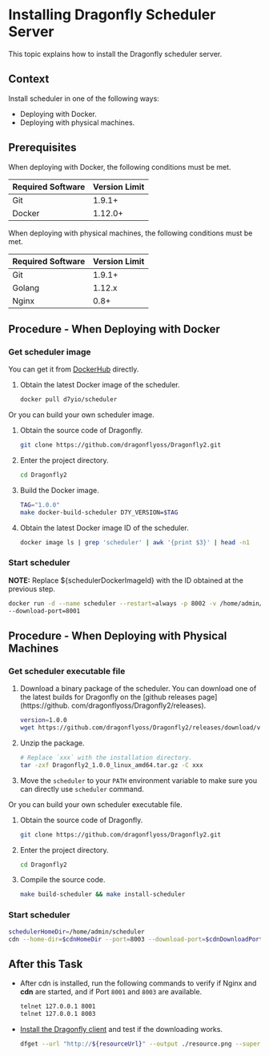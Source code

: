 # Installing Dragonfly Scheduler Server

This topic explains how to install the Dragonfly scheduler server.

## Context

Install scheduler in one of the following ways:

- Deploying with Docker.
- Deploying with physical machines.

## Prerequisites

When deploying with Docker, the following conditions must be met.

Required Software | Version Limit
---|---
Git|1.9.1+
Docker|1.12.0+

When deploying with physical machines, the following conditions must be met.

Required Software | Version Limit
---|---
Git|1.9.1+
Golang|1.12.x
Nginx|0.8+

## Procedure - When Deploying with Docker

### Get scheduler image

You can get it from [DockerHub](https://hub.docker.com/) directly.

1. Obtain the latest Docker image of the scheduler.

    ```sh
    docker pull d7yio/scheduler
    ```

Or you can build your own scheduler image.

1. Obtain the source code of Dragonfly.

    ```sh
    git clone https://github.com/dragonflyoss/Dragonfly2.git
    ```

2. Enter the project directory.

    ```sh
    cd Dragonfly2
    ```

3. Build the Docker image.

    ```sh
    TAG="1.0.0"
    make docker-build-scheduler D7Y_VERSION=$TAG
    ```

4. Obtain the latest Docker image ID of the scheduler.

    ```sh
    docker image ls | grep 'scheduler' | awk '{print $3}' | head -n1
    ```

### Start scheduler

**NOTE:** Replace ${schedulerDockerImageId} with the ID obtained at the previous step.

```sh
docker run -d --name scheduler --restart=always -p 8002 -v /home/admin/scheduler:/home/admin/scheduler ${schedulerDockerImageId} 
--download-port=8001
```

## Procedure - When Deploying with Physical Machines

### Get scheduler executable file

1. Download a binary package of the scheduler. You can download one of the latest builds for Dragonfly on the [github releases page](https://github.
   com/dragonflyoss/Dragonfly2/releases).

    ```sh
    version=1.0.0
    wget https://github.com/dragonflyoss/Dragonfly2/releases/download/v$version/Dragonfly2_$version_linux_amd64.tar.gz
    ```

2. Unzip the package.

    ```bash
    # Replace `xxx` with the installation directory.
    tar -zxf Dragonfly2_1.0.0_linux_amd64.tar.gz -C xxx
    ```

3. Move the `scheduler` to your `PATH` environment variable to make sure you can directly use `scheduler` command.

Or you can build your own scheduler executable file.

1. Obtain the source code of Dragonfly.

    ```sh
    git clone https://github.com/dragonflyoss/Dragonfly2.git
    ```

2. Enter the project directory.

    ```sh
    cd Dragonfly2
    ```

3. Compile the source code.

    ```sh
    make build-scheduler && make install-scheduler
    ```

### Start scheduler

```sh
schedulerHomeDir=/home/admin/scheduler
cdn --home-dir=$cdnHomeDir --port=8003 --download-port=$cdnDownloadPort
```
## After this Task

- After cdn is installed, run the following commands to verify if Nginx and **cdn** are started, and if Port `8001` and `8003` are available.

    ```sh
    telnet 127.0.0.1 8001
    telnet 127.0.0.1 8003
    ```

- [Install the Dragonfly client](install_client.md) and test if the downloading works.

    ```sh
    dfget --url "http://${resourceUrl}" --output ./resource.png --supernode "127.0.0.1:8002=1"
    ```
